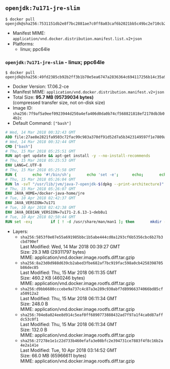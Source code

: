 ## `openjdk:7u171-jre-slim`

```console
$ docker pull openjdk@sha256:7531151db2e8f7bc2881ae7c0ff8a03caf6b2021bb5c49bc2e710cb230a67b02
```

-	Manifest MIME: `application/vnd.docker.distribution.manifest.list.v2+json`
-	Platforms:
	-	linux; ppc64le

### `openjdk:7u171-jre-slim` - linux; ppc64le

```console
$ docker pull openjdk@sha256:49fd2385cb92b2ff3b1b70e5ea6747a2836364c694117256b14c35a9d996ce3c
```

-	Docker Version: 17.06.2-ce
-	Manifest MIME: `application/vnd.docker.distribution.manifest.v2+json`
-	Total Size: **95.7 MB (95739034 bytes)**  
	(compressed transfer size, not on-disk size)
-	Image ID: `sha256:7f9af5a9eef0923944d250a4efa406d0da0b74cf568821818ef2178db3b04b2c`
-	Default Command: `["bash"]`

```dockerfile
# Wed, 14 Mar 2018 00:32:43 GMT
ADD file:27ae8e2821fa9503c72fac99c983a370df91d52d7a5b3423149597f1e7809a7a in / 
# Wed, 14 Mar 2018 00:32:44 GMT
CMD ["bash"]
# Thu, 15 Mar 2018 05:25:51 GMT
RUN apt-get update && apt-get install -y --no-install-recommends 		bzip2 		unzip 		xz-utils 	&& rm -rf /var/lib/apt/lists/*
# Thu, 15 Mar 2018 05:25:53 GMT
ENV LANG=C.UTF-8
# Thu, 15 Mar 2018 05:25:58 GMT
RUN { 		echo '#!/bin/sh'; 		echo 'set -e'; 		echo; 		echo 'dirname "$(dirname "$(readlink -f "$(which javac || which java)")")"'; 	} > /usr/local/bin/docker-java-home 	&& chmod +x /usr/local/bin/docker-java-home
# Thu, 15 Mar 2018 05:26:04 GMT
RUN ln -svT "/usr/lib/jvm/java-7-openjdk-$(dpkg --print-architecture)" /docker-java-home
# Thu, 15 Mar 2018 05:26:07 GMT
ENV JAVA_HOME=/docker-java-home/jre
# Tue, 10 Apr 2018 02:42:37 GMT
ENV JAVA_VERSION=7u171
# Tue, 10 Apr 2018 02:42:38 GMT
ENV JAVA_DEBIAN_VERSION=7u171-2.6.13-1~deb8u1
# Tue, 10 Apr 2018 02:50:44 GMT
RUN set -ex; 		if [ ! -d /usr/share/man/man1 ]; then 		mkdir -p /usr/share/man/man1; 	fi; 		apt-get update; 	apt-get install -y 		openjdk-7-jre-headless="$JAVA_DEBIAN_VERSION" 	; 	rm -rf /var/lib/apt/lists/*; 		[ "$(readlink -f "$JAVA_HOME")" = "$(docker-java-home)" ]; 		update-alternatives --get-selections | awk -v home="$(readlink -f "$JAVA_HOME")" 'index($3, home) == 1 { $2 = "manual"; print | "update-alternatives --set-selections" }'; 	update-alternatives --query java | grep -q 'Status: manual'
```

-	Layers:
	-	`sha256:5853f0e07e55a691985bbc1b5abe444cd0a1293cf6b5356cbc6b27b3cbd790ef`  
		Last Modified: Wed, 14 Mar 2018 00:39:27 GMT  
		Size: 29.3 MB (29311797 bytes)  
		MIME: application/vnd.docker.image.rootfs.diff.tar.gzip
	-	`sha256:8a23d0d988d639cb2abed3fbe682af7bc919fac598a0cb4258398705b86dec85`  
		Last Modified: Thu, 15 Mar 2018 06:11:35 GMT  
		Size: 460.2 KB (460246 bytes)  
		MIME: application/vnd.docker.image.rootfs.diff.tar.gzip
	-	`sha256:d9bb6680cccebe9a737c4c87a3e289c930abf7d89966374066bd85cfa50912a2`  
		Last Modified: Thu, 15 Mar 2018 06:11:34 GMT  
		Size: 248.0 B  
		MIME: application/vnd.docker.image.rootfs.diff.tar.gzip
	-	`sha256:704e8a024ee8d914c5eaf0ff6890773888432ad7f97a1f4ca0d87affdc53c0f1`  
		Last Modified: Thu, 15 Mar 2018 06:11:34 GMT  
		Size: 132.0 B  
		MIME: application/vnd.docker.image.rootfs.diff.tar.gzip
	-	`sha256:27278e1e1c22d733b460efafa3e08bfc2e394731ce7883f4f8c16b2a4e2a141e`  
		Last Modified: Tue, 10 Apr 2018 03:14:52 GMT  
		Size: 66.0 MB (65966611 bytes)  
		MIME: application/vnd.docker.image.rootfs.diff.tar.gzip
